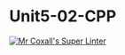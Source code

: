 # Unit5-02-CPP
[![Mr Coxall's Super Linter](https://github.com/ICS3UC-Programming-ChanellaK/Unit5-02-CPP/workflows/Mr%20Coxall's%20Super%20Linter/badge.svg)](https://github.com/ICS3UC-Programming-ChanellaK/Unit5-02-CPP/actions/)
